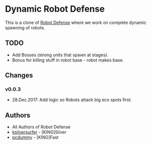 # Dynamic Robot Defense

This is a clone of [Robot Defense](https://github.com/techannihilation/Robot-Defense) where we work on complete dynamic spawning of robots.

## TODO

- Add Bosses (strong units that spawn at stages).
- Bonus for killing stuff in robot base - robot makes base.

## Changes

### v0.0.3

- 28.Dec.2017: Add logic so Robots attack big eco spots first.

## Authors

- All Authors of Robot Defense
- [ksilversurfer](https://github.com/ksilversurfer) - [KING]Silver
- [pcdummy](https://github.com/pcdummy/) - [KING]Fast
